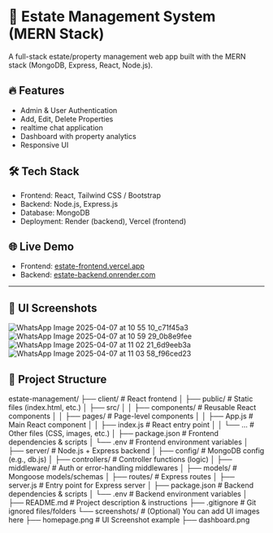 # 🏡 Estate Management System (MERN Stack)

A full-stack estate/property management web app built with the MERN stack (MongoDB, Express, React, Node.js).

## 🔥 Features

- Admin & User Authentication
- Add, Edit, Delete Properties
- realtime chat application
- Dashboard with property analytics
- Responsive UI

## 🛠️ Tech Stack

- Frontend: React, Tailwind CSS / Bootstrap
- Backend: Node.js, Express.js
- Database: MongoDB
- Deployment: Render (backend), Vercel (frontend)

## 🌐 Live Demo

- Frontend: [estate-frontend.vercel.app](https://your-vercel-url)
- Backend: [estate-backend.onrender.com](https://your-render-url)

---

## 📸 UI Screenshots
![WhatsApp Image 2025-04-07 at 10 55 10_c71f45a3](https://github.com/user-attachments/assets/e33581d4-67b9-4116-a295-5cbecc4e8d64)
![WhatsApp Image 2025-04-07 at 10 59 29_0b8e9fee](https://github.com/user-attachments/assets/54203781-e5a5-4b0d-959d-0e9af140fdf3)
![WhatsApp Image 2025-04-07 at 11 02 21_6d9eeb3a](https://github.com/user-attachments/assets/44a5b0be-40c7-4aad-af25-27a674329bfd)
![WhatsApp Image 2025-04-07 at 11 03 58_f96ced23](https://github.com/user-attachments/assets/1c8fc90a-4ea1-45bd-8e02-dc56e903441d)


## 📁 Project Structure
estate-management/
├── client/                      # React frontend
│   ├── public/                  # Static files (index.html, etc.)
│   ├── src/
│   │   ├── components/          # Reusable React components
│   │   ├── pages/               # Page-level components
│   │   ├── App.js               # Main React component
│   │   ├── index.js             # React entry point
│   │   └── ...                  # Other files (CSS, images, etc.)
│   ├── package.json             # Frontend dependencies & scripts
│   └── .env                     # Frontend environment variables
│
├── server/                      # Node.js + Express backend
│   ├── config/                  # MongoDB config (e.g., db.js)
│   ├── controllers/             # Controller functions (logic)
│   ├── middleware/              # Auth or error-handling middlewares
│   ├── models/                  # Mongoose models/schemas
│   ├── routes/                  # Express routes
│   ├── server.js                # Entry point for Express server
│   ├── package.json             # Backend dependencies & scripts
│   └── .env                     # Backend environment variables
│
├── README.md                    # Project description & instructions
├── .gitignore                   # Git ignored files/folders
└── screenshots/                 # (Optional) You can add UI images here
    ├── homepage.png             # UI Screenshot example
    ├── dashboard.png

